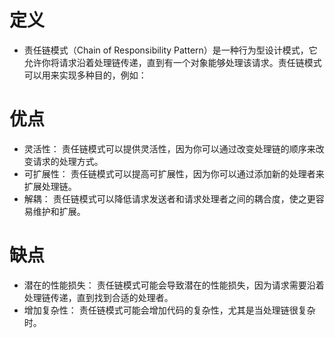 # 定义
+ 责任链模式（Chain of Responsibility Pattern）是一种行为型设计模式，它允许你将请求沿着处理链传递，直到有一个对象能够处理该请求。责任链模式可以用来实现多种目的，例如：

# 优点
+ 灵活性： 责任链模式可以提供灵活性，因为你可以通过改变处理链的顺序来改变请求的处理方式。
+ 可扩展性： 责任链模式可以提高可扩展性，因为你可以通过添加新的处理者来扩展处理链。
+ 解耦： 责任链模式可以降低请求发送者和请求处理者之间的耦合度，使之更容易维护和扩展。

# 缺点
+ 潜在的性能损失： 责任链模式可能会导致潜在的性能损失，因为请求需要沿着处理链传递，直到找到合适的处理者。
+ 增加复杂性： 责任链模式可能会增加代码的复杂性，尤其是当处理链很复杂时。